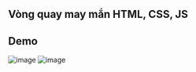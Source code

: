 ## Vòng quay may mắn HTML, CSS, JS
## Demo
![image](https://github.com/user-attachments/assets/cac704ba-f68c-4ffc-b01e-ef83ab2917bf)
![image](https://github.com/user-attachments/assets/42e512cf-d9a1-47f0-863f-11a00d75ba64)
